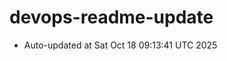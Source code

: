 # devops-readme-update
<!--START_SECTION:activity-->
- Auto-updated at Sat Oct 18 09:13:41 UTC 2025
<!--END_SECTION:activity-->
